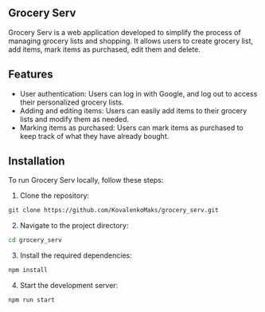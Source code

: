 ## Grocery Serv
Grocery Serv is a web application developed to simplify the process of managing grocery lists and shopping. It allows users to create grocery list, add items, mark items as purchased, edit them and delete.

## Features
- User authentication: Users can log in with Google, and log out to access their personalized grocery lists.
- Adding and editing items: Users can easily add items to their grocery lists and modify them as needed.
- Marking items as purchased: Users can mark items as purchased to keep track of what they have already bought.

## Installation
To run Grocery Serv locally, follow these steps:

1. Clone the repository:
```bash
git clone https://github.com/KovalenkoMaks/grocery_serv.git
```
2. Navigate to the project directory:
```bash
cd grocery_serv
```
3. Install the required dependencies:
```bash
npm install
```
4. Start the development server:
```bash
npm run start
```
